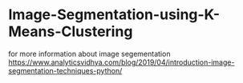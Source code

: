 # Image-Segmentation-using-K-Means-Clustering
for more information about image segementation https://www.analyticsvidhya.com/blog/2019/04/introduction-image-segmentation-techniques-python/
